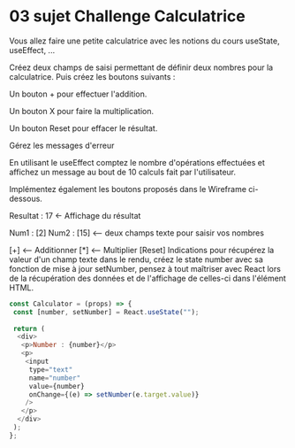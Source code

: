 # 03 sujet Challenge Calculatrice
Vous allez faire une petite calculatrice avec les notions du cours useState, useEffect, ...



Créez deux champs de saisi permettant de définir deux nombres pour la calculatrice. Puis créez les boutons suivants :

Un bouton + pour effectuer l'addition.

Un bouton X pour faire la multiplication.

Un bouton Reset pour effacer le résultat.

Gérez les messages d'erreur

En utilisant le useEffect comptez le nombre d'opérations effectuées et affichez un message au bout de 10 calculs fait par l'utilisateur.

Implémentez également les boutons proposés dans le Wireframe ci-dessous.


Resultat : 17 <- Affichage du résultat

Num1 : [2]  Num2 : [15] <--  deux champs texte pour saisir vos nombres

[+] <-- Additionner
[*] <-- Multiplier
[Reset]
Indications pour récupérez la valeur d'un champ texte dans le rendu, créez le state number avec sa fonction de mise à jour setNumber, pensez à tout maîtriser avec React lors de la récupération des données et de l'affichage de celles-ci dans l'élément HTML.

```js
const Calculator = (props) => {
 const [number, setNumber] = React.useState("");
 
 return (
  <div>
   <p>Number : {number}</p>
   <p>
    <input
     type="text"
     name="number"
     value={number}
     onChange={(e) => setNumber(e.target.value)}
    />
   </p>
  </div>
 );
};
```
